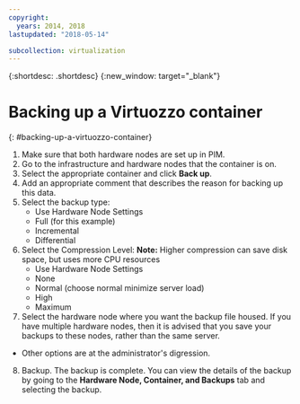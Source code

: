 ```yaml
---
copyright:
  years: 2014, 2018
lastupdated: "2018-05-14"

subcollection: virtualization
---
```

{:shortdesc: .shortdesc}
{:new_window: target="_blank"}

# Backing up a Virtuozzo container
{: #backing-up-a-virtuozzo-container}

1. Make sure that both hardware nodes are set up in PIM.
2. Go to the infrastructure and hardware nodes that the container is on.
3. Select the appropriate container and click **Back up**.
4. Add an appropriate comment that describes the reason for backing up this data.
5. Select the backup type:
   * Use Hardware Node Settings
   * Full (for this example)
   * Incremental
   * Differential
6. Select the Compression Level: **Note:** Higher compression can save disk space, but uses more CPU resources
   * Use Hardware Node Settings
   * None
   * Normal (choose normal minimize server load)
   * High
   * Maximum
7. Select the hardware node where you want the backup file housed. If you have multiple hardware nodes, then it is advised that you save your backups to these nodes, rather than the same server.
  * Other options are at the administrator's digression.
8. Backup. The backup is complete. You can view the details of the backup by going to the **Hardware Node, Container, and Backups** tab and selecting the backup.
